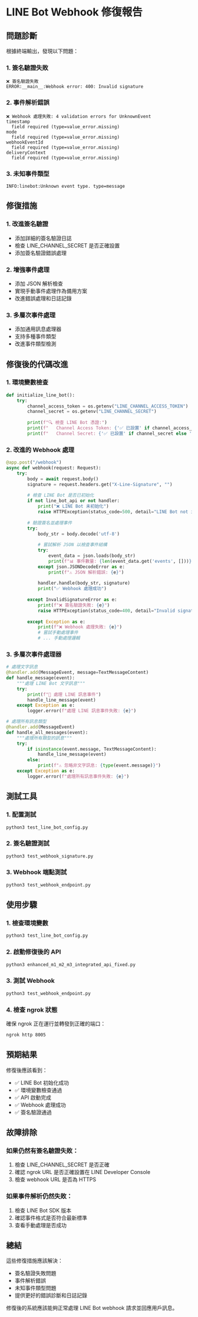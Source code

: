 # LINE Bot Webhook 修復報告

## 問題診斷

根據終端輸出，發現以下問題：

### 1. 簽名驗證失敗
```
❌ 簽名驗證失敗
ERROR:__main__:Webhook error: 400: Invalid signature
```

### 2. 事件解析錯誤
```
❌ Webhook 處理失敗: 4 validation errors for UnknownEvent
timestamp
  field required (type=value_error.missing)
mode
  field required (type=value_error.missing)
webhookEventId
  field required (type=value_error.missing)
deliveryContext
  field required (type=value_error.missing)
```

### 3. 未知事件類型
```
INFO:linebot:Unknown event type. type=message
```

## 修復措施

### 1. 改進簽名驗證
- 添加詳細的簽名驗證日誌
- 檢查 LINE_CHANNEL_SECRET 是否正確設置
- 添加簽名驗證錯誤處理

### 2. 增強事件處理
- 添加 JSON 解析檢查
- 實現手動事件處理作為備用方案
- 改進錯誤處理和日誌記錄

### 3. 多層次事件處理
- 添加通用訊息處理器
- 支持多種事件類型
- 改進事件類型檢測

## 修復後的代碼改進

### 1. 環境變數檢查
```python
def initialize_line_bot():
    try:
        channel_access_token = os.getenv("LINE_CHANNEL_ACCESS_TOKEN")
        channel_secret = os.getenv("LINE_CHANNEL_SECRET")
        
        print(f"🔍 檢查 LINE Bot 憑證:")
        print(f"   Channel Access Token: {'✅ 已設置' if channel_access_token else '❌ 未設置'}")
        print(f"   Channel Secret: {'✅ 已設置' if channel_secret else '❌ 未設置'}")
```

### 2. 改進的 Webhook 處理
```python
@app.post("/webhook")
async def webhook(request: Request):
    try:
        body = await request.body()
        signature = request.headers.get("X-Line-Signature", "")
        
        # 檢查 LINE Bot 是否已初始化
        if not line_bot_api or not handler:
            print("❌ LINE Bot 未初始化")
            raise HTTPException(status_code=500, detail="LINE Bot not initialized")
        
        # 驗證簽名並處理事件
        try:
            body_str = body.decode('utf-8')
            
            # 嘗試解析 JSON 以檢查事件結構
            try:
                event_data = json.loads(body_str)
                print(f"📊 事件數量: {len(event_data.get('events', []))}")
            except json.JSONDecodeError as e:
                print(f"⚠️ JSON 解析錯誤: {e}")
            
            handler.handle(body_str, signature)
            print("✅ Webhook 處理成功")
            
        except InvalidSignatureError as e:
            print(f"❌ 簽名驗證失敗: {e}")
            raise HTTPException(status_code=400, detail="Invalid signature")
            
        except Exception as e:
            print(f"❌ Webhook 處理失敗: {e}")
            # 嘗試手動處理事件
            # ... 手動處理邏輯
```

### 3. 多層次事件處理器
```python
# 處理文字訊息
@handler.add(MessageEvent, message=TextMessageContent)
def handle_message(event):
    """處理 LINE Bot 文字訊息"""
    try:
        print(f"📨 處理 LINE 訊息事件")
        handle_line_message(event)
    except Exception as e:
        logger.error(f"處理 LINE 訊息事件失敗: {e}")

# 處理所有訊息類型
@handler.add(MessageEvent)
def handle_all_messages(event):
    """處理所有類型的訊息"""
    try:
        if isinstance(event.message, TextMessageContent):
            handle_line_message(event)
        else:
            print(f"⚠️ 忽略非文字訊息: {type(event.message)}")
    except Exception as e:
        logger.error(f"處理所有訊息事件失敗: {e}")
```

## 測試工具

### 1. 配置測試
```bash
python3 test_line_bot_config.py
```

### 2. 簽名驗證測試
```bash
python3 test_webhook_signature.py
```

### 3. Webhook 端點測試
```bash
python3 test_webhook_endpoint.py
```

## 使用步驟

### 1. 檢查環境變數
```bash
python3 test_line_bot_config.py
```

### 2. 啟動修復後的 API
```bash
python3 enhanced_m1_m2_m3_integrated_api_fixed.py
```

### 3. 測試 Webhook
```bash
python3 test_webhook_endpoint.py
```

### 4. 檢查 ngrok 狀態
確保 ngrok 正在運行並轉發到正確的端口：
```bash
ngrok http 8005
```

## 預期結果

修復後應該看到：
- ✅ LINE Bot 初始化成功
- ✅ 環境變數檢查通過
- ✅ API 啟動完成
- ✅ Webhook 處理成功
- ✅ 簽名驗證通過

## 故障排除

### 如果仍然有簽名驗證失敗：
1. 檢查 LINE_CHANNEL_SECRET 是否正確
2. 確認 ngrok URL 是否正確設置在 LINE Developer Console
3. 檢查 webhook URL 是否為 HTTPS

### 如果事件解析仍然失敗：
1. 檢查 LINE Bot SDK 版本
2. 確認事件格式是否符合最新標準
3. 查看手動處理是否成功

## 總結

這些修復措施應該解決：
- 簽名驗證失敗問題
- 事件解析錯誤
- 未知事件類型問題
- 提供更好的錯誤診斷和日誌記錄

修復後的系統應該能夠正常處理 LINE Bot webhook 請求並回應用戶訊息。 